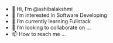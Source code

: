 - 👋 Hi, I’m @ashibalakshmi
- 👀 I’m interested in Software Developing
- 🌱 I’m currently learning Fullstack 
- 💞️ I’m looking to collaborate on ...
- 📫 How to reach me ...

<!---
ashibalakshmi/ashibalakshmi is a ✨ special ✨ repository because its `README.md` (this file) appears on your GitHub profile.
You can click the Preview link to take a look at your changes.
--->
